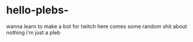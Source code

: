 # hello-plebs-
wanna learn to make a bot for twitch 
here comes some random shit about nothing i'm just a pleb 
